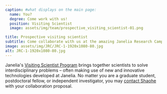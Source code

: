 ```yaml
---
caption: #what displays on the main page:
  name: You?
  degree: Come work with us!
  position: Visiting Scientist
  image: assets/img/team/prospective_visiting_scientist-01.png

title: Prospective visiting scientist
subtitle: Come collaborate with us at the amazing Janelia Research Campus!
image: assets/img/JRC/JRC-1-1920x1080-80.jpg
alt: JRC-1-1920x1080-80.jpg
---
```


Janelia's <a href="https://www.janelia.org/you-janelia/visiting-scientists" target="_blank">Visiting Scientist Program</a> brings together scientists to solve interdisciplinary problems – often making use of new and innovative technologies developed at Janelia. No matter you are a graduate student, postdoctoral fellow, or independent investigator, you may <a href="mailto:shaohewanglab@gmail.com" target="_blank">contact Shaohe</a> with your collaboration proposal.

